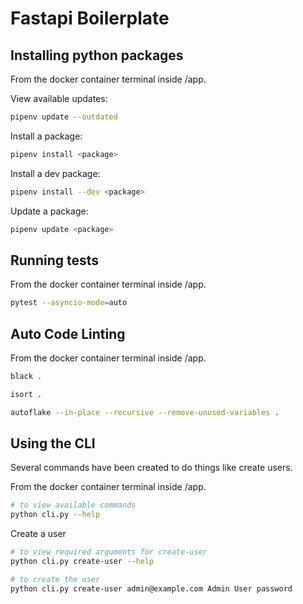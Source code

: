 # Fastapi Boilerplate

## Installing python packages

From the docker container terminal inside /app.

View available updates:
```bash
pipenv update --outdated
```

Install a package:
```bash
pipenv install <package>
```

Install a dev package:
```bash
pipenv install --dev <package>
```

Update a package:
```bash
pipenv update <package>
```

## Running tests

From the docker container terminal inside /app.

```bash
pytest --asyncio-mode=auto
```

## Auto Code Linting

From the docker container terminal inside /app.

```bash
black .
```

```bash
isort .
```

```bash
autoflake --in-place --recursive --remove-unused-variables .
```

## Using the CLI

Several commands have been created to do things like create users.

From the docker container terminal inside /app.

```bash
# to view available commands
python cli.py --help
```

Create a user

```bash
# to view required arguments for create-user
python cli.py create-user --help

# to create the user
python cli.py create-user admin@example.com Admin User password
```
